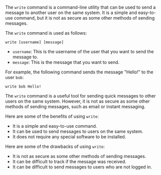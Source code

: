 The `write` command is a command-line utility that can be used to send a message to another user on the same system. It is a simple and easy-to-use command, but it is not as secure as some other methods of sending messages.

The `write` command is used as follows:

```
write [username] [message]
```

* `username`: This is the username of the user that you want to send the message to.
* `message`: This is the message that you want to send.

For example, the following command sends the message "Hello!" to the user `bob`:

```
write bob Hello!
```

The `write` command is a useful tool for sending quick messages to other users on the same system. However, it is not as secure as some other methods of sending messages, such as email or instant messaging.

Here are some of the benefits of using `write`:

* It is a simple and easy-to-use command.
* It can be used to send messages to users on the same system.
* It does not require any special software to be installed.

Here are some of the drawbacks of using `write`:

* It is not as secure as some other methods of sending messages.
* It can be difficult to track if the message was received.
* It can be difficult to send messages to users who are not logged in.
